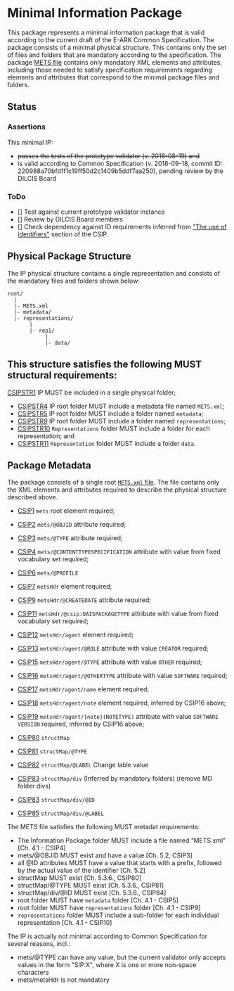 Minimal Information Package
===========================
This package represents a minimal information package that is valid according
to the current draft of the E-ARK Common Specification. The package consists of
a minimal physical structure. This contains only the set of files and folders
that are mandatory according to the specification. The package
[METS file](package/METS.xml) contains only mandatory XML elements and
attributes, including those needed to satisfy specification requirements
regarding elements and attributes that correspond to the minimal package files
and folders.

Status
------

### Assertions
This minimal IP:
 * ~~passes the tests of the prototype validator (v. 2018-08-19) and~~
 * is valid according to Common Specification (v. 2018-09-18, commit ID: 220988a70bfd1f1c19ff50d2c1409b5ddf7aa250), pending review by the DILCIS Board

### ToDo
- [] Test against current prototype validator instance
- [] Review by DILCIS Board members
- [] Check dependency against ID requirements inferred from ["The use of identifiers"](https://dilcisboard.github.io/E-ARK-CSIP/specification/implementation/metadata/#the-use-of-identifiers) section of the CSIP.

Physical Package Structure
--------------------------
The IP physical structure contains a single representation and consists of the
mandatory files and folders shown below:
```
root/
  |
  |- METS.xml
  |- metadata/
  |- representations/
       |
       |- rep1/
            |
            |- data/
```
This structure satisfies the following MUST structural requirements:
-
[CSIPSTR1](https://dilcisboard.github.io/E-ARK-CSIP/specification/implementation/structure/#CSIPSTR1)
  IP MUST be included in a single physical folder;
- [CSIPSTR4](https://dilcisboard.github.io/E-ARK-CSIP/specification/implementation/structure/#CSIPSTR4)
  IP root folder MUST include a metadata file named `METS.xml`;
- [CSIPSTR5](https://dilcisboard.github.io/E-ARK-CSIP/specification/implementation/structure/#CSIPSTR5)
  IP root folder MUST include a folder named `metadata`;
- [CSIPSTR9](https://dilcisboard.github.io/E-ARK-CSIP/specification/implementation/structure/#CSIPSTR9)
  IP root folder MUST include a folder named `representations`;
- [CSIPSTR10](https://dilcisboard.github.io/E-ARK-CSIP/specification/implementation/structure/#CSIPSTR10)
  `Representations` folder MUST include a folder for each representation; and
- [CSIPSTR11](https://dilcisboard.github.io/E-ARK-CSIP/specification/implementation/structure/#CSIPSTR11)
 `Representation` folder MUST include a folder `data`.

Package Metadata
----------------
The package consists of a single root [`METS.xml` file](package/METS.xml). The
file contains only the XML elements and attributes required to describe the
physical structure described above.

- [CSIP1](https://dilcisboard.github.io/E-ARK-CSIP/specification/implementation/metadata/#CSIP1)
`mets` root element required;
- [CSIP2](https://dilcisboard.github.io/E-ARK-CSIP/specification/implementation/metadata/#CSIP2)
`mets/@OBJID` attribute required;
- [CSIP3](https://dilcisboard.github.io/E-ARK-CSIP/specification/implementation/metadata/#CSIP3)
`mets/@TYPE` attribute required;
- [CSIP4](https://dilcisboard.github.io/E-ARK-CSIP/specification/implementation/metadata/#CSIP4)
`mets/@CONTENTTYPESPECIFICATION` attribute with value from fixed vocabulary set required;
- [CSIP6](https://dilcisboard.github.io/E-ARK-CSIP/specification/implementation/metadata/#CSIP6)
`mets/@PROFILE`
- [CSIP7](https://dilcisboard.github.io/E-ARK-CSIP/specification/implementation/metadata/#CSIP7)
`metsHdr` element required;
- [CSIP9](https://dilcisboard.github.io/E-ARK-CSIP/specification/implementation/metadata/#CSIP9)
`metsHdr/@CREATEDATE` attribute required;
- [CSIP11](https://dilcisboard.github.io/E-ARK-CSIP/specification/implementation/metadata/#CSIP11)
`metsHdr/@csip:OAISPACKAGETYPE` attribute with value from fixed vocabulary set required;
- [CSIP12](https://dilcisboard.github.io/E-ARK-CSIP/specification/implementation/metadata/#CSIP12)
`metsHdr/agent` element required;
- [CSIP13](https://dilcisboard.github.io/E-ARK-CSIP/specification/implementation/metadata/#CSIP13)
`metsHdr/agent/@ROLE` attribute with value `CREATOR` required;
- [CSIP15](https://dilcisboard.github.io/E-ARK-CSIP/specification/implementation/metadata/#CSIP15)
`metsHdr/agent/@TYPE` attribute with value `OTHER` required;
- [CSIP16](https://dilcisboard.github.io/E-ARK-CSIP/specification/implementation/metadata/#CSIP16)
`metsHdr/agent/@OTHERTYPE` attribute with value `SOFTWARE` required;
- [CSIP17](https://dilcisboard.github.io/E-ARK-CSIP/specification/implementation/metadata/#CSIP17)
`metsHdr/agent/name` element required;
- [CSIP18](https://dilcisboard.github.io/E-ARK-CSIP/specification/implementation/metadata/#CSIP18)
`metsHdr/agent/note` element required, inferred by CSIP16 above;
- [CSIP19](https://dilcisboard.github.io/E-ARK-CSIP/specification/implementation/metadata/#CSIP19)
`metsHdr/agent/[note](NOTETYPE)` attribute with value `SOFTWARE VERSION` required, inferred by CSIP16 above;
- [CSIP80](https://dilcisboard.github.io/E-ARK-CSIP/specification/implementation/metadata/#CSIP80)
`structMap`

- [CSIP81](https://dilcisboard.github.io/E-ARK-CSIP/specification/implementation/metadata/#CSIP81)
`structMap/@TYPE`

- [CSIP82](https://dilcisboard.github.io/E-ARK-CSIP/specification/implementation/metadata/#CSIP82)
`structMap/@LABEL` Change lable value

- [CSIP83](https://dilcisboard.github.io/E-ARK-CSIP/specification/implementation/metadata/#CSIP83)
`structMap/div` (Inferred by mandatory folders) (remove MD folder divs)

- [CSIP83](https://dilcisboard.github.io/E-ARK-CSIP/specification/implementation/metadata/#CSIP83)
`structMap/div/@ID`

- [CSIP85](https://dilcisboard.github.io/E-ARK-CSIP/specification/implementation/metadata/#CSIP85)
`structMap/div/@LABEL`


The METS file satisfies the following MUST metadat requirements:
 * The Information Package folder MUST include a file named “METS.xml” [Ch. 4.1 - CSIP4]
 * mets/@OBJID MUST exist and have a value [Ch. 5.2, CSIP3]
 * all @ID attributes MUST have a value that starts with a prefix, followed by the actual value of the identifier [Ch. 5.2]
 * structMap MUST exist [Ch. 5.3.6., CSIP80]
 * structMap/@TYPE MUST exist [Ch. 5.3.6., CSIP81]
 * structMap/div/@ID MUST exist [Ch. 5.3.6., CSIP84]
 * root folder MUST have `metadata` folder [Ch. 4.1 - CSIP5]
 * root folder MUST have `representations` folder [Ch. 4.1 - CSIP9]
 * `representations` folder MUST include a sub-folder for each individual representation [Ch. 4.1 - CSIP10]

The IP is actually not minimal according to Common Specification for several reasons, incl.:
 * mets/@TYPE can have any value, but the current validator only accepts values in the form "SIP:X", where X is one or more non-space characters
 * mets/metsHdr is not mandatory
